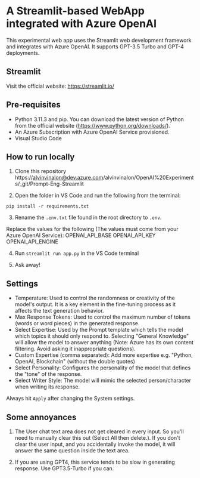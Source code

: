 # A Streamlit-based WebApp integrated with Azure OpenAI
This experimental web app uses the Streamlit web development framework and integrates with Azure OpenAI. It supports GPT-3.5 Turbo and GPT-4 deployments.


## Streamlit
Visit the official website: https://streamlit.io/


## Pre-requisites
- Python 3.11.3 and pip. You can download the latest version of Python from the official website (https://www.python.org/downloads/). 
- An Azure Subscription with Azure OpenAI Service provisioned.
- Visual Studio Code

## How to run locally
1. Clone this repository
https://alvinvinalon@dev.azure.com/alvinvinalon/OpenAI%20Experiments/_git/Prompt-Eng-Streamlit

2. Open the folder in VS Code and run the following from the terminal:

```pip install -r requirements.txt```

3. Rename the ```.env.txt``` file found in the root directory to ```.env```.

Replace the values for the following (The values must come from your Azure OpenAI Service):
OPENAI_API_BASE
OPENAI_API_KEY
OPENAI_API_ENGINE

4. Run ```streamlit run app.py``` in the VS Code terminal

5. Ask away!

## Settings
- Temperature: Used to control the randomness or creativity of the model's output. It is a key element in the fine-tuning process as it affects the text generation behavior.
- Max Response Tokens: Used to control the maximum number of tokens (words or word pieces) in the generated response.
- Select Expertise: Used by the Prompt template which tells the model which topics it should only respond to. Selecting "General Knowledge" will allow the model to answer anything (Note: Azure has its own content filtering. Avoid asking it inappropriate questions).
- Custom Expertise (comma separated): Add more expertise e.g. "Python, OpenAI, Blockchain" (without the double quotes)
- Select Personality: Configures the personality of the model that defines the "tone" of the response.
- Select Writer Style: The model will mimic the selected person/character when writing its response.

Always hit ```Apply``` after changing the System settings.

## Some annoyances
1. The User chat text area does not get cleared in every input. So you'll need to manually clear this out (Select All then delete.).
If you don't clear the user input, and you accidentally invoke the model, it will answer the same question inside the text area.

2. If you are using GPT4, this service tends to be slow in generating response. Use GPT3.5-Turbo if you can.